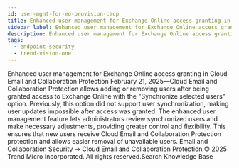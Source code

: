```yaml
---
id: user-mgnt-for-eo-provision-cecp
title: Enhanced user management for Exchange Online access granting in Cloud Email and Collaboration Protection
sidebar_label: Enhanced user management for Exchange Online access granting in Cloud Email and Collaboration Protection
description: Enhanced user management for Exchange Online access granting in Cloud Email and Collaboration Protection
tags:
  - endpoint-security
  - trend-vision-one
---
```


 Enhanced user management for Exchange Online access granting in Cloud Email and Collaboration Protection February 21, 2025—Cloud Email and Collaboration Protection allows adding or removing users after being granted access to Exchange Online with the "Synchronize selected users" option. Previously, this option did not support user synchronization, making user updates impossible after access was granted. The enhanced user management feature lets administrators review synchronized users and make necessary adjustments, providing greater control and flexibility. This ensures that new users receive Cloud Email and Collaboration Protection protection and allows easier removal of unavailable users. Email and Collaboration Security → Cloud Email and Collaboration Protection © 2025 Trend Micro Incorporated. All rights reserved.Search Knowledge Base